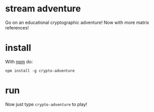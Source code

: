 # stream adventure

Go on an educational cryptographic adventure!
Now with more matrix references!

# install

With [npm](https://npmjs.org) do:

```
npm install -g crypto-adventure
```

# run

Now just type `crypto-adventure` to play!